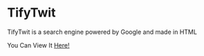 # TifyTwit


TifyTwit is a search engine powered by Google and made in HTML

You Can View It <a href="sites.google.com/view/tifytwit">Here!</a>
